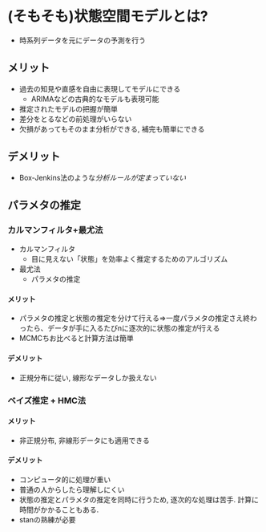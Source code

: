 # (そもそも)状態空間モデルとは?
- 時系列データを元にデータの予測を行う

## メリット
- 過去の知見や直感を自由に表現してモデルにできる
  - ARIMAなどの古典的なモデルも表現可能
- 推定されたモデルの把握が簡単
- 差分をとるなどの前処理がいらない
- 欠損があってもそのまま分析ができる, 補完も簡単にできる

## デメリット
- Box-Jenkins法のような*分析ルールが定まっていない*

## パラメタの推定
### カルマンフィルタ+最尤法
- カルマンフィルタ
  - 目に見えない「状態」を効率よく推定するためのアルゴリズム
- 最尤法
  - パラメタの推定
#### メリット
- パラメタの推定と状態の推定を分けて行える=>一度パラメタの推定さえ終わったら、データが手に入るたびnに逐次的に状態の推定が行える
- MCMCちお比べると計算方法は簡単

#### デメリット
- 正規分布に従い, 線形なデータしか扱えない

### ベイズ推定 + HMC法
#### メリット
- 非正規分布, 非線形データにも適用できる

#### デメリット
- コンピュータ的に処理が重い
- 普通の人からしたら理解しにくい
- 状態の推定とパラメタの推定を同時に行うため, 逐次的な処理は苦手. 計算に時間がかかることもある.
- stanの熟練が必要
